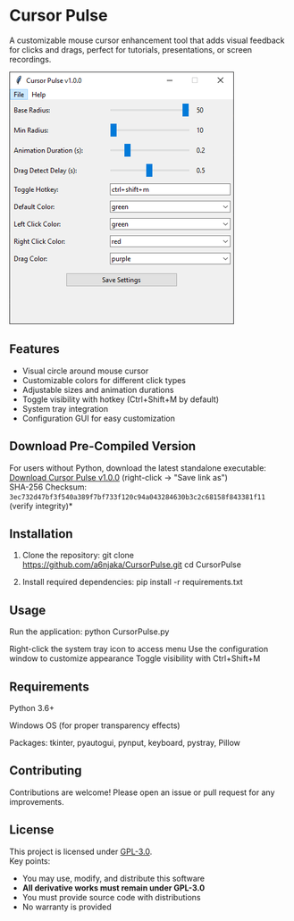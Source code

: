 # Cursor Pulse

A customizable mouse cursor enhancement tool that adds visual feedback for clicks and drags, perfect for tutorials, presentations, or screen recordings.

![Cursor Pulse Screenshot](./screenshot.png) <!-- Replace with your actual screenshot file -->

## Features

- Visual circle around mouse cursor
- Customizable colors for different click types
- Adjustable sizes and animation durations
- Toggle visibility with hotkey (Ctrl+Shift+M by default)
- System tray integration
- Configuration GUI for easy customization


## Download Pre-Compiled Version
For users without Python, download the latest standalone executable:<br>
[Download Cursor Pulse v1.0.0](https://github.com/a6njaka/CursorPulse/releases/download/v1.0.0/CursorPulse_v1.0.0.exe) (right-click → "Save link as")<br>
SHA-256 Checksum: `3ec732d47bf3f540a389f7bf733f120c94a043284630b3c2c68158f843381f11` (verify integrity)*

## Installation

1. Clone the repository:
   git clone https://github.com/a6njaka/CursorPulse.git
   cd CursorPulse
   
2. Install required dependencies:
	pip install -r requirements.txt

## Usage
Run the application:
	python CursorPulse.py
	
Right-click the system tray icon to access menu
Use the configuration window to customize appearance
Toggle visibility with Ctrl+Shift+M


## Requirements
Python 3.6+

Windows OS (for proper transparency effects)

Packages: tkinter, pyautogui, pynput, keyboard, pystray, Pillow

## Contributing
Contributions are welcome! Please open an issue or pull request for any improvements.

## License
This project is licensed under [GPL-3.0](LICENSE).  
Key points:
- You may use, modify, and distribute this software
- **All derivative works must remain under GPL-3.0**
- You must provide source code with distributions
- No warranty is provided